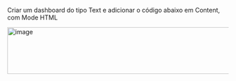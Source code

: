 Criar um dashboard do tipo Text e adicionar o código abaixo em Content, com Mode HTML

<img width="1136" height="107" alt="image" src="https://github.com/user-attachments/assets/2e3989ce-02be-4164-bc44-0b90cb2b156b" />
  
